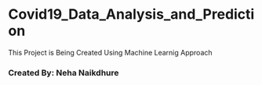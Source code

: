 <h1>Covid19_Data_Analysis_and_Prediction</h1>
This Project is Being Created Using Machine Learnig Approach

<h3>Created By: Neha Naikdhure</h3>
